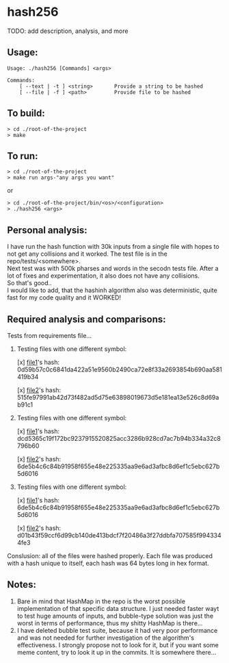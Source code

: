 
# hash256

TODO: add description, analysis, and more


## Usage:
```
Usage: ./hash256 [Commands] <args>

Commands:
    [ --text | -t ] <string>       Provide a string to be hashed
    [ --file | -f ] <path>         Provide file to be hashed
```

## To build:

```shell
> cd ./root-of-the-project
> make
```

## To run:

```shell
> cd ./root-of-the-project
> make run args-"any args you want"
```
or

```shell
> cd ./root-of-the-project/bin/<os>/<configuration>
> ./hash256 <args>
```

## Personal analysis:
I have run the hash function with 30k inputs from a single file with hopes to not get any collisions and it worked. The test file is in the repo/tests/\<somewhere\>.<br>
Next test was with 500k pharses and words in the secodn tests file. After a lot of fixes and experimentation, it also does not have any collisions.<br>
So that's good..<br>
I would like to add, that the hashinh algorithm also was deterministic, quite fast for my code quality and it WORKED!

## Required analysis and comparisons:
Tests from requirements file...

1. Testing files with one different symbol:

    [x] [file1](./tests/one_symbol_file_1.txt)'s hash: 0d59b57c0c6841da422a51e9560b2490ca72e8f33a2693854b690aa581419b34

    [x] [file2](./tests/one_symbol_file_2.txt)'s hash: 515fe97991ab42d73f482ad5d75e63898019673d5e181ea13e526c8d69ab91c1

2. Testing files with one different symbol:

    [x] [file1](./tests/1000_plus_random_1.txt)'s hash: dcd5365c19f172bc9237915520825acc3286b928cd7ac7b94b334a32c8796b60

    [x] [file2](./tests/1000_plus_random_2.txt)'s hash: 6de5b4c6c84b91958f655e48e225335aa9e6ad3afbc8d6ef1c5ebc627b5d6016

3. Testing files with one different symbol:

    [x] [file1](./tests/1000_plus_one_diff_1.txt)'s hash: 6de5b4c6c84b91958f655e48e225335aa9e6ad3afbc8d6ef1c5ebc627b5d6016

    [x] [file2](./tests/1000_plus_one_diff_2.txt)'s hash: d01b43f59ccf6d99cb140de413bdcf7f20486a3f27ddbfa707585f9943344fe3

Conslusion: all of the files were hashed properly. Each file was produced with a hash unique to itself, each hash was 64 bytes long in hex format.


## Notes:
1. Bare in mind that HashMap in the repo is the worst possible implementation of that specific data structure. I just needed faster wayt to test huge amounts of inputs, and bubble-type solution was just the worst in terms of performance, thus my shitty HashMap is there...
2. I have deleted bubble test suite, because it had very poor performance and was not needed for further investigation of the algorithm's effectiveness. I strongly propose not to look for it, but if you want some meme content, try to look it up in the commits. It is somewhere there...
